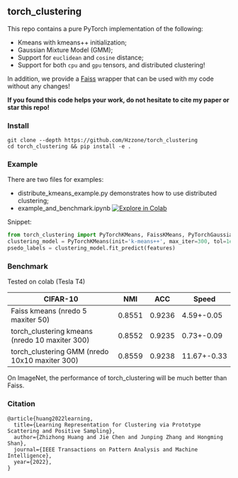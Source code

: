 ## torch_clustering

This repo contains a pure PyTorch implementation of the following:
* Kmeans with kmeans++ initialization;
* Gaussian Mixture Model (GMM);
* Support for `euclidean` and `cosine` distance;
* Support for both `cpu` and `gpu` tensors, and distributed clustering!

In addition, we provide a [Faiss](https://github.com/facebookresearch/faiss) wrapper that can be used with my code without any changes!

**If you found this code helps your work, do not hesitate to cite my paper or star this repo!**

### Install

```shell
git clone --depth https://github.com/Hzzone/torch_clustering
cd torch_clustering && pip install -e .
```

### Example

There are two files for examples:
* distribute_kmeans_example.py demonstrates how to use distributed clustering;
* example_and_benchmark.ipynb [![Explore in Colab](https://colab.research.google.com/assets/colab-badge.svg)](https://colab.research.google.com/github/Hzzone/torch_clustering/blob/master/example_and_benchmark.ipynb)

Snippet:

```python
from torch_clustering import PyTorchKMeans, FaissKMeans, PyTorchGaussianMixture, evaluate_clustering
clustering_model = PyTorchKMeans(init='k-means++', max_iter=300, tol=1e-4, **kwargs)
psedo_labels = clustering_model.fit_predict(features)
```

### Benchmark

Tested on colab (Tesla T4)

| CIFAR-10                | NMI    | ACC    | Speed       |
|-------------------------|--------|--------|-------------|
| Faiss kmeans (nredo 5 maxiter 50)            | 0.8551 | 0.9236 | 4.59+-0.05  |
| torch_clustering kmeans (nredo 10 maxiter 300) | 0.8552 | 0.9235 |  0.73+-0.09 |
| torch_clustering GMM (nredo 10x10 maxiter 300)   | 0.8559 | 0.9238 | 11.67+-0.33 |

On ImageNet, the performance of torch_clustering will be much better than Faiss.


### Citation

```
@article{huang2022learning,
  title={Learning Representation for Clustering via Prototype Scattering and Positive Sampling},
  author={Zhizhong Huang and Jie Chen and Junping Zhang and Hongming Shan},
  journal={IEEE Transactions on Pattern Analysis and Machine Intelligence},
  year={2022},
}
```
